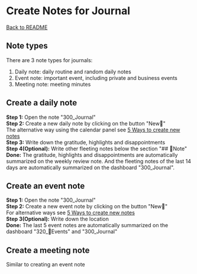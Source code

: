 # Create Notes for Journal
[Back to README](../../README.md)

## Note types

There are 3 note types for journals:

1. Daily note: daily routine and random daily notes 
2. Event note: important event, including private and business events   
3. Meeting note: meeting minutes 

## Create a daily note

**Step 1:** Open the note "300_Journal"  
**Step 2:** Create a new daily note by clicking on the button "New🌄"  
The alternative way using the calendar panel see [5 Ways to create new notes](QS_a1_5_Ways_to_create_new_notes.md)   
**Step 3:** Write down the gratitude, highlights and disappointments  
**Step 4(Optional):** Write other fleeting notes below the section "## 📝Note"
**Done:** The gratitude, highlights and disappointments are automatically summarized on the weekly review note. And the fleeting notes of the last 14 days are automatically summarized on the dashboard "300_Journal". 

## Create an event note

**Step 1:** Open the note "300_Journal"  
**Step 2:** Create a new event note by clicking on the button "New🎉"  
For alternative ways see [5 Ways to create new notes](QS_a1_5_Ways_to_create_new_notes.md)   
**Step 3(Optional):** Write down the location   
**Done:**  The last 5 event notes are automatically summarized on the dashboard  "320_🎉Events" and "300_Journal"

## Create a meeting note
Similar to creating an event note

